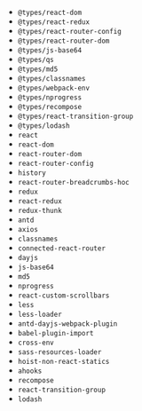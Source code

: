 - `@types/react-dom`
- `@types/react-redux`
- `@types/react-router-config`
- `@types/react-router-dom`
- `@types/js-base64`
- `@types/qs`
- `@types/md5`
- `@types/classnames`
- `@types/webpack-env`
- `@types/nprogress`
- `@types/recompose`
- `@types/react-transition-group`
- `@types/lodash`
- `react`
- `react-dom`
- `react-router-dom`
- `react-router-config`
- `history`
- `react-router-breadcrumbs-hoc`
- `redux`
- `react-redux`
- `redux-thunk`
- `antd`
- `axios`
- `classnames`
- `connected-react-router`
- `dayjs`
- `js-base64`
- `md5`
- `nprogress`
- `react-custom-scrollbars`
- `less`
- `less-loader`
- `antd-dayjs-webpack-plugin`
- `babel-plugin-import`
- `cross-env`
- `sass-resources-loader`
- `hoist-non-react-statics`
- `ahooks`
- `recompose`
- `react-transition-group`
- `lodash`